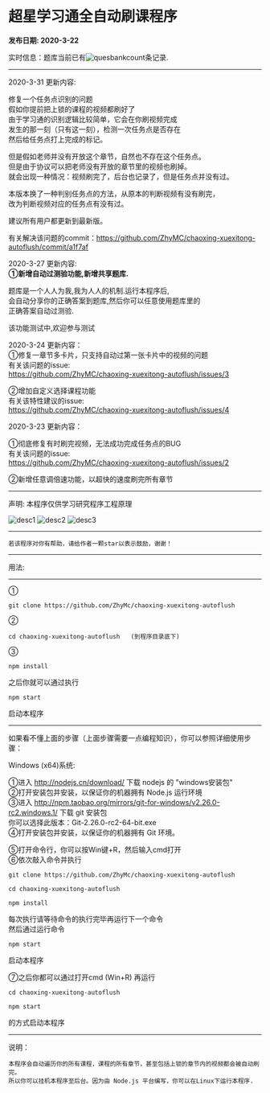 # 超星学习通全自动刷课程序
  
**发布日期: 2020-3-22**  
  
实时信息：题库当前已有![quesbankcount](http://quesbank.math.cat:6061/quesbankcount.jpg)条记录.  
  
---
2020-3-31 更新内容:
  
修复一个任务点识别的问题  
假如你提前把上锁的课程的视频都刷好了  
由于学习通的识别逻辑比较简单，它会在你刷视频完成  
发生的那一刻（只有这一刻），检测一次任务点是否存在  
然后给任务点打上完成的标记。  
  
但是假如老师并没有开放这个章节，自然也不存在这个任务点。  
但是由于协议可以把老师没有开放的章节里的视频也刷掉。  
就会出现一种情况：视频刷完了，后台也记录了，但是任务点并没有过。  
  
本版本换了一种判别任务点的方法，从原本的判断视频有没有刷完，  
改为判断视频对应的任务点有没有过。  
  
建议所有用户都更新到最新版。  
  
有关解决该问题的commit：https://github.com/ZhyMC/chaoxing-xuexitong-autoflush/commit/a1f7af

2020-3-27 更新内容:  
<strong> ①新增自动过测验功能,新增共享题库.</strong>  
  
题库是一个人人为我,我为人人的机制.运行本程序后,  
会自动分享你的正确答案到题库,然后你可以任意使用题库里的  
正确答案自动过测验.  

该功能测试中,欢迎参与测试  
  
  
2020-3-24 更新内容：  
①修复一章节多卡片，只支持自动过第一张卡片中的视频的问题  
有关该问题的issue:  
https://github.com/ZhyMC/chaoxing-xuexitong-autoflush/issues/3  

②增加自定义选择课程功能  
有关该特性建议的issue:  
https://github.com/ZhyMC/chaoxing-xuexitong-autoflush/issues/4  
  
  
2020-3-23 更新内容：  
  
①彻底修复有时刷完视频，无法成功完成任务点的BUG  
有关该问题的issue:  
https://github.com/ZhyMC/chaoxing-xuexitong-autoflush/issues/2  
  
②新增任意调倍速功能，以超快的速度刷完所有章节  

---

声明: 本程序仅供学习研究程序工程原理

![desc1](https://raw.githubusercontent.com/ZhyMc/chaoxing-xuexitong-autoflush/master/imgs/chaoxing1.png)
![desc2](https://raw.githubusercontent.com/ZhyMc/chaoxing-xuexitong-autoflush/master/imgs/chaoxing3.png)
![desc3](https://raw.githubusercontent.com/ZhyMc/chaoxing-xuexitong-autoflush/master/imgs/chaoxing2.png)

---
```
若该程序对你有帮助，请给作者一颗star以表示鼓励，谢谢！
```

---

用法:

---

① 
```
git clone https://github.com/ZhyMc/chaoxing-xuexitong-autoflush
```
② 
```
cd chaoxing-xuexitong-autoflush   (到程序目录底下)
```
③
```
npm install
```

之后你就可以通过执行 

```
npm start 
```

启动本程序

---
如果看不懂上面的步骤（上面步骤需要一点编程知识），你可以参照详细使用步骤：  
  
Windows (x64)系统:  
  
①进入 http://nodejs.cn/download/ 下载 nodejs 的 "windows安装包"  
②打开安装包并安装，以保证你的机器拥有 Node.js 运行环境  
③进入 http://npm.taobao.org/mirrors/git-for-windows/v2.26.0-rc2.windows.1/ 下载 git 安装包  
你可以选择此版本：Git-2.26.0-rc2-64-bit.exe  
④打开安装包并安装，以保证你的机器拥有 Git 环境。  
  
⑤打开命令行，你可以按Win键+R，然后输入cmd打开  
⑥依次敲入命令并执行  
  
```
git clone https://github.com/ZhyMc/chaoxing-xuexitong-autoflush
```
```
cd chaoxing-xuexitong-autoflush
```
```
npm install
```
每次执行请等待命令的执行完毕再运行下一个命令  
然后通过运行命令  
```
npm start
```
启动本程序

⑦之后你都可以通过打开cmd (Win+R) 再运行  
```
cd chaoxing-xuexitong-autoflush
```
```
npm start
```
的方式启动本程序  
  
---
说明：
```
本程序会自动遍历你的所有课程，课程的所有章节，甚至包括上锁的章节内的视频都会被自动刷完。
所以你可以挂机本程序至后台。因为由 Node.js 平台编写，你可以在Linux下运行本程序.
```